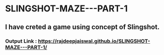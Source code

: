 # SLINGSHOT-MAZE---PART-1

## I have creted a game using concept of Slingshot.

### Output Link : https://rajdeepjaiswal.github.io/SLINGSHOT-MAZE---PART-1/
